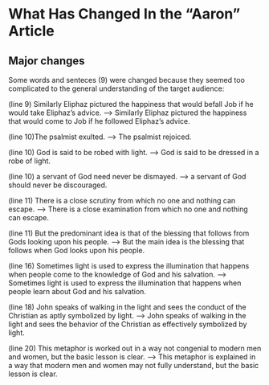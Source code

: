# What Has Changed In the “Aaron” Article

## Major changes
Some words and senteces (9) were changed because they seemed too complicated to the general understanding of the target audience:

(line 9) Similarly Eliphaz pictured the happiness that would befall Job if he would take Eliphaz’s advice.
     --> Similarly Eliphaz pictured the happiness that would come to Job if he followed Eliphaz’s advice.

(line 10)The psalmist exulted.
     --> The psalmist rejoiced.

(line 10) God is said to be robed with light.
      --> God is said to be dressed in a robe of light.

(line 10) a servant of God need never be dismayed.
      --> a servant of God should never be discouraged.

(line 11) There is a close scrutiny from which no one and nothing can escape.
      --> There is a close examination from which no one and nothing can escape.

(line 11) But the predominant idea is that of the blessing that follows from Gods looking upon his people.
      --> But the main idea is the blessing that follows when God looks upon his people.

(line 16) Sometimes light is used to express the illumination that happens when people come to the knowledge of God and his salvation.
      --> Sometimes light is used to express the illumination that happens when people learn about God and his salvation.

(line 18) John speaks of walking in the light and sees the conduct of the Christian as aptly symbolized by light.
      --> John speaks of walking in the light and sees the behavior of the Christian as effectively symbolized by light.

(line 20) This metaphor is worked out in a way not congenial to modern men and women, but the basic lesson is clear.
      --> This metaphor is explained in a way that modern men and women may not fully understand, but the basic lesson is clear.




